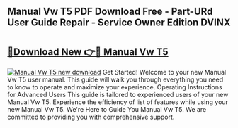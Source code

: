 ## Manual Vw T5 PDF Download Free - Part-URd User Guide Repair - Service Owner Edition DVINX

# <h2><a href="http://cf17417.oget.top/?id=Manual+Vw+T5">🔗Download New 👉🔴 Manual Vw T5</a></h2>

[![Manual Vw T5 new download](https://i.imgur.com/5g1atiW.png)](http://cf17417.oget.top/?id=Manual+Vw+T5)
Get Started! Welcome to your new Manual Vw T5 user manual. This guide will walk you through everything you need to know to operate and maximize your experience. Operating Instructions for Advanced Users This guide is tailored to experienced users of your new Manual Vw T5. Experience the efficiency of list of features while using your new Manual Vw T5. We're Here to Guide You Manual Vw T5. We are committed to providing you with comprehensive support.
